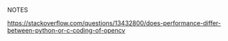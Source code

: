 
NOTES


https://stackoverflow.com/questions/13432800/does-performance-differ-between-python-or-c-coding-of-opencv
